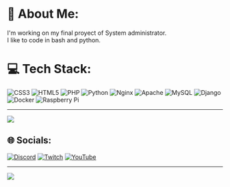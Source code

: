 # 💫 About Me:
I'm working on my final proyect of System administrator.<br>I like to code in bash and python. 




# 💻 Tech Stack:
![CSS3](https://img.shields.io/badge/css3-%231572B6.svg?style=for-the-badge&logo=css3&logoColor=white) ![HTML5](https://img.shields.io/badge/html5-%23E34F26.svg?style=for-the-badge&logo=html5&logoColor=white) ![PHP](https://img.shields.io/badge/php-%23777BB4.svg?style=for-the-badge&logo=php&logoColor=white) ![Python](https://img.shields.io/badge/python-3670A0?style=for-the-badge&logo=python&logoColor=ffdd54) ![Nginx](https://img.shields.io/badge/nginx-%23009639.svg?style=for-the-badge&logo=nginx&logoColor=white) ![Apache](https://img.shields.io/badge/apache-%23D42029.svg?style=for-the-badge&logo=apache&logoColor=white) ![MySQL](https://img.shields.io/badge/mysql-4479A1.svg?style=for-the-badge&logo=mysql&logoColor=white) ![Django](https://img.shields.io/badge/django-%23092E20.svg?style=for-the-badge&logo=django&logoColor=white) ![Docker](https://img.shields.io/badge/docker-%230db7ed.svg?style=for-the-badge&logo=docker&logoColor=white) ![Raspberry Pi](https://img.shields.io/badge/-RaspberryPi-C51A4A?style=for-the-badge&logo=Raspberry-Pi)

---
[![](https://visitcount.itsvg.in/api?id=h4nna&icon=0&color=0)](https://visitcount.itsvg.in)

<!-- Proudly created with GPRM ( https://gprm.itsvg.in ) -->


## 🌐 Socials:
[![Discord](https://img.shields.io/badge/Discord-%237289DA.svg?logo=discord&logoColor=white)](https://discord.gg/h4nna6676) [![Twitch](https://img.shields.io/badge/Twitch-%239146FF.svg?logo=Twitch&logoColor=white)](https://twitch.tv/h4nna) [![YouTube](https://img.shields.io/badge/YouTube-%23FF0000.svg?logo=YouTube&logoColor=white)](https://youtube.com/@H4nnahack) 

---
[![](https://visitcount.itsvg.in/api?id=h4nna&icon=0&color=0)](https://visitcount.itsvg.in)

<!-- Proudly created with GPRM ( https://gprm.itsvg.in ) -->

